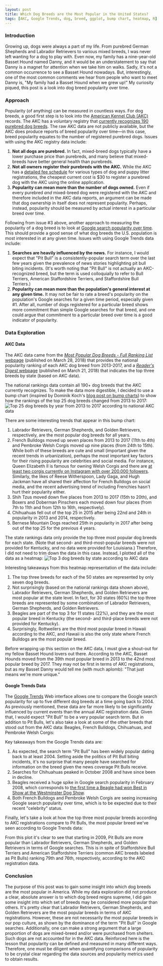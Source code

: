 ```yaml
---
layout: post
title: Which Dog Breeds are the Most Popular in the United States?
tags: [AKC, Google Trends, dog, breed, ggplot, bump chart, heatmap, R]
---
```


### Introduction
Growing up, dogs were always a part of my life.  From purebred German Shepherds and Labrador Retrievers to various mixed breeds, I was never left wanting for a dog to play with.  Even now, my family has a nine-year-old Basset Hound named Danny, and it would be an understatement to say that Danny is a magnet for attention when we take him on walks.  Sadly, it's not a common occurrence to see a Basset Hound nowadays.  But, interestingly, one of the most common comments we hear from people who want to meet Danny is, "My family had a Basset Hound when we grew up!"  My curiosity piqued, this post is a look into dog breed popularity over time.

### Approach
Popularity (of anything) can be measured in countless ways.  For dog breeds, a good first step is to look into the [American Kennel Club (AKC)](https://www.akc.org/) records.  The AKC has a voluntary registry that [currently recognizes 190 purebred dog breeds](https://www.akc.org/press-center/articles/breeds-by-year-recognized/).  The raw AKC data are not publicly available, but the AKC does produce reports of breed popularity over time—in this case, breed popularity equates to the number of registered purebred dogs.  Issues with using the AKC registry data include:
1. **Not all dogs are purebred.**  In fact, mixed-breed dogs typically have a lower purchase price than purebreds, and many believe that mixed-breeds have better general health than purebreds.
2. **Not all owners register their purebreds with the AKC.**  While the AKC has a [detailed fee schedule](https://www.akc.org/register/information/fee-schedule/) for various types of dog and puppy litter registrations, the cheapest current cost is $30 to register a purebred dog with the AKC using the online application.
3. **Popularity can mean more than the number of dogs owned.**  Even if every purebred _and_ mixed-breed dog were registered with the AKC and therefore included in the AKC data reports, an argument can be made that dog ownership in itself does not represent popularity.  Perhaps, instead, popularity should be measured by actual interest in a particular breed over time.

Following from issue #3 above, another approach to measuring the popularity of a dog breed is to look at [Google search popularity over time](https://trends.google.com/trends/?geo=US).  This should provide a good sense of what dog breeds the U.S. population is most interested in at any given time.  Issues with using Google Trends data include:
1. **Searches are heavily influenced by the news.** For instance, I would expect that "Pit Bull" is a consistently-popular search term over the last few years given the prevalence of news stories highlighting pit bull biting incidents.  (It's worth noting that "Pit Bull" is not actually an AKC-recognized breed, but the term is used colloquially to refer to Bull Terriers, American Staffordshire Terriers, and Staffordshire Bull Terriers.)
2. **Popularity can mean more than the population's general interest at any given time.** It may not be fair to rate a breed's popularity on the population's Google searches for a given time period, especially given #1.  After all, number of dogs registered for a particular breed shows more commitment than simple Google searches for that breed, and one could argue that commitment to a particular breed over time is a good indicator of popularity.

### Data Exploration
#### AKC Data
The AKC data came from the [_Most Popular Dog Breeds - Full Ranking List_ webpage](https://www.akc.org/expert-advice/news/most-popular-dog-breeds-full-ranking-list/) (published on March 28, 2018) that provides the national popularity ranking of each AKC dog breed from 2013-2017, and a [_Reader's Digest_ webpage](https://www.rd.com/culture/most-popular-dog-breeds-in-every-state/) (published on March 21, 2018) that indicates the top three breeds by state (based on AKC data).

The national rankings data contain all 190+ dog breeds that the AKC currently recognizes.  To make the data more digestible, I decided to use a bump chart (inspired by Dominik Koch's [blog post on bump charts](https://dominikkoch.github.io/Bump-Chart/)) to show how the rankings of the top 25 dog breeds changed from 2013 to 2017:
![Top 25 dog breeds by year from 2013 to 2017 according to national AKC data]({{http://rahosbach.github.io}}/img/dog_breed_popularity/National_Rank_Top25.png)

There are some interesting trends that appear in this bump chart:
1. Labrador Retrievers, German Shepherds, and Golden Retrievers, respectively, are the most popular dog breeds for all years.
2. French Bulldogs moved up seven places from 2013 to 2017 (11th to 4th) and Pembroke Welsh Corgis moved up nine places (from 24th to 15th).  While both of these breeds are cute and small (important given the recent trends in urbanization), perhaps the most important key factors for their rising popularity are celebrities and social media.  For instance, Queen Elizabeth II is famous for owning Welsh Corgis and there are [at least two corgis currently on Instagram with over 200,000 followers](https://www.thedailybeast.com/the-secrets-of-instagrams-most-famous-dogs).  Similarly, the likes of Reese Witherspoon, Lady Gaga, and Hugh Jackman have all shared their affection for French Bulldogs on social media, and the recent advertising trend of including Frenchies hasn't hurt their popularity either. 
3. Shih Tzus moved down five places from 2013 to 2017 (15th to 20th), and Boxers and Doberman Pinschers each moved down four places (from 7th to 11th and from 12th to 16th, respectively).
4. Chihuahuas fell out of the top 25 in 2015 after being 22nd and 24th in popularity in 2013 and 2014, respectively.
5. Bernese Mountain Dogs reached 25th in popularity in 2017 after being out of the top 25 for the previous 4 years.

The state rankings data only provide the top three most popular dog breeds for each state.  (Note that second- and third-most-popular breeds were not provided for Kentucky, and no data were provided for Louisiana.)  Therefore, I did not need to trim down the data in this case.  Instead, I plotted all of the data as a heatmap:
![Top 3 dog breeds by state according to AKC data]({{http://rahosbach.github.io}}/img/dog_breed_popularity/State_Rank.png)

Interesting takeaways from this heatmap representation of the data include:
1. The top three breeds for each of the 50 states are represented by only seven dog breeds.
2. Not surprisingly (based on the national rankings data shown above), Labrador Retrievers, German Shepherds, and Golden Retrievers are most popular at the state level.  In fact, for 30 states (60%) the top three breeds are represented by some combination of Labrador Retrievers, German Shepherds, and Golden Retrievers.
3. Beagles are part of the top 3 for 11 states (22%), and they are the most popular breed in Kentucky (the second- and third-place breeds were not provided for Kentucky).
4. Surprisingly, Rottweilers are the third most popular breed in Hawaii according to the AKC, and Hawaii is also the only state where French Bulldogs are the most popular breed.

Before wrapping up this section on the AKC data, I must give a shout-out for my fellow Basset Hound lovers out there.  According to the AKC, Basset Hounds moved from the 39th most popular breed in 2013 to the 42nd most popular breed by 2017.  They may not be first in terms of AKC registrations, but as my Basset Danny would tell me (with much aplomb): "That just means we're more unique."

#### Google Trends Data
The [Google Trends](https://trends.google.com/trends/?geo=US) Web interface allows one to compare the Google search popularity for up to five different dog breeds at a time going back to 2004.  As previously mentioned, these data are far more likely to be significantly influenced by current events than the annual AKC registration data.  Given that, I would expect "Pit Bull" to be a very popular search term.  But in addition to Pit Bulls, let's also take a look at some of the other breeds that stood out from the AKC data: Beagles, French Bulldogs, Chihuahuas, and Pembroke Welsh Corgis:

<script type="text/javascript" src="https://ssl.gstatic.com/trends_nrtr/1435_RC11/embed_loader.js"></script> <script type="text/javascript"> trends.embed.renderExploreWidget("TIMESERIES", {"comparisonItem":[{"keyword":"/m/0h5xg","geo":"US","time":"2004-01-01 2018-05-30"},{"keyword":"/m/01dj7","geo":"US","time":"2004-01-01 2018-05-30"},{"keyword":"/m/038wt3","geo":"US","time":"2004-01-01 2018-05-30"},{"keyword":"/m/0khhs","geo":"US","time":"2004-01-01 2018-05-30"},{"keyword":"/m/02kh2h","geo":"US","time":"2004-01-01 2018-05-30"}],"category":0,"property":""}, {"exploreQuery":"date=all&geo=US&q=%2Fm%2F0h5xg,%2Fm%2F01dj7,%2Fm%2F038wt3,%2Fm%2F0khhs,%2Fm%2F02kh2h","guestPath":"https://trends.google.com:443/trends/embed/"}); </script>

Key takeaways from the Google Trends data are:
1. As expected, the search term "Pit Bull" has been widely popular dating back to at least 2004.  Setting aside the politics of Pit Bull biting incidents, it's no surprise that many people have searched for information on the breed given the news coverage Pit Bulls receive.
2. Searches for Chihuahuas peaked in October 2008 and have since been in decline.
3. Beagles received a huge spike in Google search popularity in February 2008, which corresponds to [the first time a Beagle had won Best in Show at the Westminster Dog Show](http://www.stltoday.com/lifestyles/pets/look-back-uno-the-belleville-beagle-becomes-the-top-dog/collection_78e46775-1ddf-503a-a740-b489fbdf2008.html).
4. Both French Bulldogs and Pembroke Welsh Corgis are seeing increasing Google search popularity over time, which is to be expected due to their recent "celebrity" status.

Finally, let's take a look at how the top three most popular breeds according to AKC registrations compare to Pit Bulls, the most popular breed we've seen according to Google Trends data:

<script type="text/javascript" src="https://ssl.gstatic.com/trends_nrtr/1435_RC11/embed_loader.js"></script> <script type="text/javascript"> trends.embed.renderExploreWidget("TIMESERIES", {"comparisonItem":[{"keyword":"/m/0h5xg","geo":"US","time":"2004-01-01 2018-05-30"},{"keyword":"/m/0km3f","geo":"US","time":"2004-01-01 2018-05-30"},{"keyword":"/m/0km5c","geo":"US","time":"2004-01-01 2018-05-30"},{"keyword":"/m/01t032","geo":"US","time":"2004-01-01 2018-05-30"}],"category":0,"property":""}, {"exploreQuery":"date=all&geo=US&q=%2Fm%2F0h5xg,%2Fm%2F0km3f,%2Fm%2F0km5c,%2Fm%2F01t032","guestPath":"https://trends.google.com:443/trends/embed/"}); </script>

From this plot it's clear to see that starting in 2009, Pit Bulls are more popular than Labrador Retrievers, German Shepherds, and Golden Retrievers in terms of Google searches.  This is in spite of Staffordshire Bull Terriers and American Staffordshire Terriers (common AKC breeds labeled as Pit Bulls) ranking 79th and 76th, respectively, according to the AKC registration data.

### Conclusion
The purpose of this post was to gain some insight into which dog breeds are the most popular in America.  While my data exploration did not produce a clear, absolute answer is to which dog breed reigns supreme, I did gain some insight into which set of breeds may be considered more popular than others.  It's pretty clear that Labrador Retrievers, German Shepherds, and Golden Retrievers are the most popular breeds in terms of AKC registrations.  However, these are not necessarily the most popular breeds in our pop culture, as shown by the dominance of the term "Pit Bull" in Google searches.  Additionally, one can make a strong argument that a large proportion of dogs are mixed-breed and/or were purchased from shelters.  Such dogs are not accounted for in the AKC data.  Reinforced here is the lesson that popularity can be defined and measured in many different ways.  Therefore, one must be diligent when quantifying comparisons of popularity to be crystal clear regarding the data sources and popularity metrics used to obtain results.

